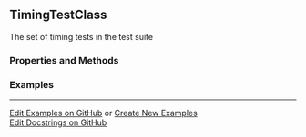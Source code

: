 ## <a id="Peeves.TestUtils.TimingTestClass">TimingTestClass</a>
The set of timing tests in the test suite

### Properties and Methods


### Examples


___

[Edit Examples on GitHub](https://github.com/McCoyGroup/References/edit/gh-pages/Documentation/examples/Peeves/TestUtils/TimingTestClass.md) or 
[Create New Examples](https://github.com/McCoyGroup/References/new/gh-pages/?filename=Documentation/examples/Peeves/TestUtils/TimingTestClass.md) <br/>
[Edit Docstrings on GitHub](https://github.com/McCoyGroup/Peeves/edit/master/TestUtils.py?message=Update%20Docs)